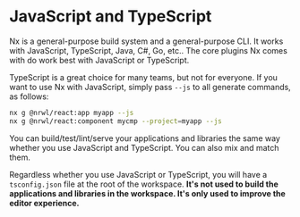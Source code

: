# JavaScript and TypeScript

Nx is a general-purpose build system and a general-purpose CLI. It works with JavaScript, TypeScript, Java, C#, Go, etc.. The core plugins Nx comes with do work best with JavaScript or TypeScript.

TypeScript is a great choice for many teams, but not for everyone. If you want to use Nx with JavaScript, simply pass `--js` to all generate commands, as follows:

```bash
nx g @nrwl/react:app myapp --js
nx g @nrwl/react:component mycmp --project=myapp --js
```

You can build/test/lint/serve your applications and libraries the same way whether you use JavaScript and TypeScript. You can also mix and match them.

Regardless whether you use JavaScript or TypeScript, you will have a `tsconfig.json` file at the root of the workspace. **It's not used to build the applications and libraries in the workspace. It's only used to improve the editor experience.**
